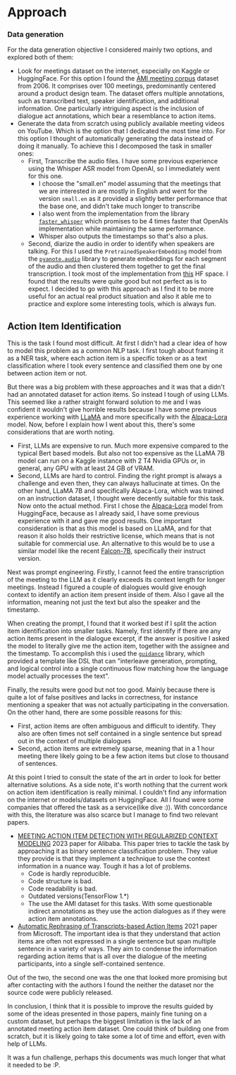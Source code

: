 # **Approach**

### **Data generation**

For the data generation objective I considered mainly two options, and explored both of them:
- Look for meetings dataset on the internet, especially on Kaggle or HuggingFace.
	For this option I found the [AMI meeting corpus](https://groups.inf.ed.ac.uk/ami/corpus/) dataset from 2006. It comprises over 100 meetings, predominantly centered around a product design team. The dataset offers multiple annotations, such as transcribed text, speaker identification, and additional information. One particularly intriguing aspect is the inclusion of dialogue act annotations, which bear a resemblance to action items.
- Generate the data from scratch using publicly available meeting videos on YouTube. Which is the option that I dedicated the most time into.
	For this option I thought of automatically generating the data instead of doing it manually. To achieve this I decomposed the task in smaller ones:
	- First, Transcribe the audio files. I have some previous experience using the Whisper ASR model from OpenAI, so I immediately went for this one. 
		- I choose the "small.en" model assuming that the meetings that we are interested in are mostly in English and went for the version `small.en` as it provided a slightly better performance that the base one, and didn't take much longer to transcribe
		- I also went from the implementation from the library [`faster_whisper`](https://github.com/pyannote/pyannote-audio) which promises to be 4 times faster that OpenAIs implementation while maintaining the same performance.
		-  Whisper also outputs the timestamps so that's also a plus.
	- Second, diarize the audio in order to identify when speakers are talking. For this I used the `PretrainedSpeakerEmbedding` model from the [`pyanote.audio`](https://github.com/pyannote/pyannote-audio) library to generate embeddings for each segment of the audio and then clustered them together to get the final transcription. I took most of the implementation from [this](https://huggingface.co/spaces/vumichien/Whisper_speaker_diarization) HF space.
	I found that the results were quite good but not perfect as is to expect.	I decided to go with this approach as I find it to be more useful for an actual real product situation and also it able me to practice and explore some interesting tools, which is always fun.
  
## **Action Item Identification**

This is the task I found most difficult. At first I didn't had a clear idea of how to model this problem as a common NLP task. I first tough about framing it as a NER task, where each action item is a specific token or as a text classification where I took every sentence and classified them one by one between action item or not. 

But there was a big problem with these approaches and it was that a didn't had an annotated dataset for action items. So instead I tough of using LLMs. This seemed like a rather straight forward solution to me and I was confident it wouldn't give horrible results because I have some previous experience working with [LLaMA](https://github.com/facebookresearch/llama) and more specifically with the [Alpaca-Lora](https://github.com/tloen/alpaca-lora) model. Now, before I explain how I went about this, there's some considerations that are worth noting.
- First, LLMs are expensive to run. Much more expensive compared to the typical Bert based models. But also not too expensive as the LLaMA 7B model can run on a Kaggle instance with 2 T4 Nvidia GPUs or, in general, any GPU with at least 24 GB of VRAM.
- Second, LLMs are hard to control. Finding the right prompt is always a challenge and even then, they can always hallucinate at times. On the other hand, LLaMA 7B and specifically Alpaca-Lora, which was trained on an instruction dataset, I thought were decently suitable for this task.
Now onto the actual method. First I chose the [Alpaca-Lora](https://huggingface.co/tloen/alpaca-lora-7b) model from HuggingFace, because as I already said, I have some previous experience with it and gave me good results. One important consideration is that as this model is based on LLaMA, and for that reason it also holds their restrictive license, which means that is not suitable for commercial use. An alternative to this would be to use a similar model like the recent [Falcon-7B](https://huggingface.co/tiiuae/falcon-7b-instruct), specifically their instruct version.

Next was prompt engineering. Firstly, I cannot feed the entire transcription of the meeting to the LLM as it clearly exceeds its context length for longer meetings. Instead I figured a couple of dialogues would give enough context to identify an action item present inside of them. Also I gave all the information, meaning not just the text but also the speaker and the timestamp.
 
When creating the prompt, I found that it worked best if I split the action item identification into smaller tasks. Namely, first identify if there are any action items present in the dialogue excerpt, if the answer is positive I asked the model to literally give me the action item, together with the assignee and the timestamp. To accomplish this i used the [`guidance`](https://github.com/microsoft/guidance) library, which provided a template like DSL that can "interleave generation, prompting, and logical control into a single continuous flow matching how the language model actually processes the text".

Finally, the results were good but not too good. Mainly because there is quite a lot of false positives and lacks in correctness, for instance mentioning a speaker that was not actually participating in the conversation. On the other hand, there are some possible reasons for this:
- First, action items are often ambiguous and difficult to identify. They also are often times not self contained in a single sentence but spread out in the context of multiple dialogues
- Second, action items are extremely sparse, meaning that in a 1 hour meeting there likely going to be a few action items but close to thousand of sentences.

At this point I tried to consult the state of the art in order to look for better alternative solutions. As a side note, it's worth nothing that the current work on action item identification is really minimal. I couldn't find any information on the internet or models/datasets on HuggingFace. All I found were some companies that offered the task as a service(like dive :)). With concordance with this, the literature was also scarce but I manage to find two relevant papers.
- [MEETING ACTION ITEM DETECTION WITH REGULARIZED CONTEXT MODELING](https://arxiv.org/pdf/2303.16763.pdf) 2023 paper for Alibaba. This paper tries to tackle the task by approaching it as binary sentence classification problem. They value they provide is that they implement a technique to use the context information in a nuance way. Tough it has a lot of problems.
	- Code is hardly reproducible.
	- Code structure is bad.
	- Code readability is bad.
	- Outdated versions(TensorFlow 1.\*)
	- The use the AMI dataset for this tasks. With some questionable indirect annotations as they use the action dialogues as if they were action item annotations.
- [Automatic Rephrasing of Transcripts-based Action Items](https://www.microsoft.com/en-us/research/publication/automatic-rephrasing-of-transcripts-based-action-items/) 2021 paper from Microsoft. The important idea is that they understand that action items are often not expressed in a single sentence but span multiple sentence in a variety of ways. They aim to condense the information regarding action items that is all over the dialogue of the meeting participants, into a single self-contained sentence.

Out of the two, the second one was the one that looked more promising but after contacting with the authors I found the neither the dataset nor the source code were publicly released. 

In conclusion, I think that it is possible to improve the results guided by some of the ideas presented in those papers, mainly fine tuning on a custom dataset, but perhaps the biggest limitation is the lack of an annotated meeting action item dataset. One could think of building one from scratch, but it is likely going to take some a lot of time and effort, even with help of LLMs.

It was a fun challenge, perhaps this documents was much longer that what it needed to be :P.
